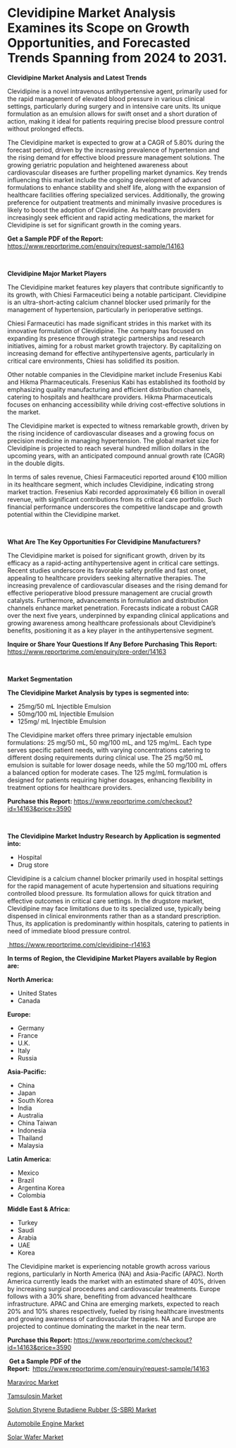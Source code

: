 <p><h1>Clevidipine Market Analysis Examines its Scope on Growth Opportunities, and Forecasted Trends Spanning from 2024 to 2031.</h1></p><p><strong>Clevidipine Market Analysis and Latest Trends</strong></p>
<p><p>Clevidipine is a novel intravenous antihypertensive agent, primarily used for the rapid management of elevated blood pressure in various clinical settings, particularly during surgery and in intensive care units. Its unique formulation as an emulsion allows for swift onset and a short duration of action, making it ideal for patients requiring precise blood pressure control without prolonged effects.</p><p>The Clevidipine market is expected to grow at a CAGR of 5.80% during the forecast period, driven by the increasing prevalence of hypertension and the rising demand for effective blood pressure management solutions. The growing geriatric population and heightened awareness about cardiovascular diseases are further propelling market dynamics. Key trends influencing this market include the ongoing development of advanced formulations to enhance stability and shelf life, along with the expansion of healthcare facilities offering specialized services. Additionally, the growing preference for outpatient treatments and minimally invasive procedures is likely to boost the adoption of Clevidipine. As healthcare providers increasingly seek efficient and rapid acting medications, the market for Clevidipine is set for significant growth in the coming years.</p></p>
<p><strong>Get a Sample PDF of the Report:&nbsp;</strong> <a href="https://www.reportprime.com/enquiry/request-sample/14163?utm_campaign=16&utm_medium=2&utm_source=Github&utm_content=ia&utm_term=29112024&utm_id=clevidipine">https://www.reportprime.com/enquiry/request-sample/14163</a></p>
<p>&nbsp;</p>
<p><strong>Clevidipine Major Market Players</strong></p>
<p><p>The Clevidipine market features key players that contribute significantly to its growth, with Chiesi Farmaceutici being a notable participant. Clevidipine is an ultra-short-acting calcium channel blocker used primarily for the management of hypertension, particularly in perioperative settings.</p><p>Chiesi Farmaceutici has made significant strides in this market with its innovative formulation of Clevidipine. The company has focused on expanding its presence through strategic partnerships and research initiatives, aiming for a robust market growth trajectory. By capitalizing on increasing demand for effective antihypertensive agents, particularly in critical care environments, Chiesi has solidified its position.</p><p>Other notable companies in the Clevidipine market include Fresenius Kabi and Hikma Pharmaceuticals. Fresenius Kabi has established its foothold by emphasizing quality manufacturing and efficient distribution channels, catering to hospitals and healthcare providers. Hikma Pharmaceuticals focuses on enhancing accessibility while driving cost-effective solutions in the market.</p><p>The Clevidipine market is expected to witness remarkable growth, driven by the rising incidence of cardiovascular diseases and a growing focus on precision medicine in managing hypertension. The global market size for Clevidipine is projected to reach several hundred million dollars in the upcoming years, with an anticipated compound annual growth rate (CAGR) in the double digits.</p><p>In terms of sales revenue, Chiesi Farmaceutici reported around €100 million in its healthcare segment, which includes Clevidipine, indicating strong market traction. Fresenius Kabi recorded approximately €6 billion in overall revenue, with significant contributions from its critical care portfolio. Such financial performance underscores the competitive landscape and growth potential within the Clevidipine market.</p></p>
<p>&nbsp;</p>
<p><strong>What Are The Key Opportunities For Clevidipine Manufacturers?</strong></p>
<p><p>The Clevidipine market is poised for significant growth, driven by its efficacy as a rapid-acting antihypertensive agent in critical care settings. Recent studies underscore its favorable safety profile and fast onset, appealing to healthcare providers seeking alternative therapies. The increasing prevalence of cardiovascular diseases and the rising demand for effective perioperative blood pressure management are crucial growth catalysts. Furthermore, advancements in formulation and distribution channels enhance market penetration. Forecasts indicate a robust CAGR over the next five years, underpinned by expanding clinical applications and growing awareness among healthcare professionals about Clevidipine’s benefits, positioning it as a key player in the antihypertensive segment.</p></p>
<p><strong>Inquire or Share Your Questions If Any Before Purchasing This Report:</strong> <a href="https://www.reportprime.com/enquiry/pre-order/14163?utm_campaign=16&utm_medium=2&utm_source=Github&utm_content=ia&utm_term=29112024&utm_id=clevidipine">https://www.reportprime.com/enquiry/pre-order/14163</a></p>
<p>&nbsp;</p>
<p><strong>Market Segmentation</strong></p>
<p><strong>The Clevidipine Market Analysis by types is segmented into:</strong></p>
<p><ul><li>25mg/50 mL Injectible Emulsion</li><li>50mg/100 mL Injectible Emulsion</li><li>125mg/ mL Injectible Emulsion</li></ul></p>
<p><p>The Clevidipine market offers three primary injectable emulsion formulations: 25 mg/50 mL, 50 mg/100 mL, and 125 mg/mL. Each type serves specific patient needs, with varying concentrations catering to different dosing requirements during clinical use. The 25 mg/50 mL emulsion is suitable for lower dosage needs, while the 50 mg/100 mL offers a balanced option for moderate cases. The 125 mg/mL formulation is designed for patients requiring higher dosages, enhancing flexibility in treatment options for healthcare providers.</p></p>
<p><strong>Purchase this Report:&nbsp;</strong><a href="https://www.reportprime.com/checkout?id=14163&price=3590&utm_campaign=16&utm_medium=2&utm_source=Github&utm_content=ia&utm_term=29112024&utm_id=clevidipine">https://www.reportprime.com/checkout?id=14163&price=3590</a></p>
<p>&nbsp;</p>
<p><strong>The Clevidipine Market Industry Research by Application is segmented into:</strong></p>
<p><ul><li>Hospital</li><li>Drug store</li></ul></p>
<p><p>Clevidipine is a calcium channel blocker primarily used in hospital settings for the rapid management of acute hypertension and situations requiring controlled blood pressure. Its formulation allows for quick titration and effective outcomes in critical care settings. In the drugstore market, Clevidipine may face limitations due to its specialized use, typically being dispensed in clinical environments rather than as a standard prescription. Thus, its application is predominantly within hospitals, catering to patients in need of immediate blood pressure control.</p></p>
<p><a href="https://www.reportprime.com/clevidipine-r14163?utm_campaign=16&utm_medium=2&utm_source=Github&utm_content=ia&utm_term=29112024&utm_id=clevidipine">&nbsp;https://www.reportprime.com/clevidipine-r14163</a></p>
<p><strong>In terms of Region, the Clevidipine Market Players available by Region are:</strong></p>
<p>
    <p> <strong> North America: </strong>
        <ul>
            <li>United States</li>
            <li>Canada</li>
        </ul>
        </p> 
    <p> <strong> Europe: </strong>
        <ul>
            <li>Germany</li>
            <li>France</li>
            <li>U.K.</li>
            <li>Italy</li>
            <li>Russia</li>
        </ul>
        </p> 
    <p> <strong> Asia-Pacific: </strong>
        <ul>
            <li>China</li>
            <li>Japan</li>
            <li>South Korea</li>
            <li>India</li>
            <li>Australia</li>
            <li>China Taiwan</li>
            <li>Indonesia</li>
            <li>Thailand</li>
            <li>Malaysia</li>
        </ul>
        </p> 
    <p> <strong> Latin America: </strong>
        <ul>
            <li>Mexico</li>
            <li>Brazil</li>
            <li>Argentina Korea</li>
            <li>Colombia</li>
        </ul>
        </p> 
    <p> <strong> Middle East & Africa: </strong>
        <ul>
            <li>Turkey</li>
            <li>Saudi</li>
            <li>Arabia</li>
            <li>UAE</li>
            <li>Korea</li>
        </ul>
    </p>
    </p>
<p><p>The Clevidipine market is experiencing notable growth across various regions, particularly in North America (NA) and Asia-Pacific (APAC). North America currently leads the market with an estimated share of 40%, driven by increasing surgical procedures and cardiovascular treatments. Europe follows with a 30% share, benefiting from advanced healthcare infrastructure. APAC and China are emerging markets, expected to reach 20% and 10% shares respectively, fueled by rising healthcare investments and growing awareness of cardiovascular therapies. NA and Europe are projected to continue dominating the market in the near term.</p></p>
<p><strong>Purchase this Report: </strong><a href="https://www.reportprime.com/checkout?id=14163&price=3590&utm_campaign=16&utm_medium=2&utm_source=Github&utm_content=ia&utm_term=29112024&utm_id=clevidipine">https://www.reportprime.com/checkout?id=14163&price=3590</a></p>
<p>&nbsp;<strong>Get a Sample PDF of the Report:&nbsp;&nbsp;</strong><a href="https://www.reportprime.com/enquiry/request-sample/14163?utm_campaign=16&utm_medium=2&utm_source=Github&utm_content=ia&utm_term=29112024&utm_id=clevidipine">https://www.reportprime.com/enquiry/request-sample/14163</a></p>
<p><strong></strong></p>
<p><p><a href="https://github.com/YashRP12/Market-Research-Report-List-6/blob/main/maraviroc-market.md?utm_campaign=16&utm_medium=2&utm_source=Github&utm_content=ia&utm_term=29112024&utm_id=clevidipine">Maraviroc Market</a></p><p><a href="https://github.com/JosephineMcguire65/Market-Research-Report-List-1/blob/main/tamsulosin-market.md?utm_campaign=16&utm_medium=2&utm_source=Github&utm_content=ia&utm_term=29112024&utm_id=clevidipine">Tamsulosin Market</a></p><p><a href="https://www.linkedin.com/pulse/detailed-solution-styrene-butadiene-rubber-s-sbr-market-study-8viyf?utm_campaign=16&utm_medium=2&utm_source=Github&utm_content=ia&utm_term=29112024&utm_id=clevidipine">Solution Styrene Butadiene Rubber (S-SBR) Market</a></p><p><a href="https://issuu.com/reportprime-2/docs/automobile-engine-market-size-2030.pptx?utm_campaign=16&utm_medium=2&utm_source=Github&utm_content=ia&utm_term=29112024&utm_id=clevidipine">Automobile Engine Market</a></p><p><a href="https://www.linkedin.com/pulse/in-depth-market-analysis-solar-wafer-trends-size-projected-kefse?utm_campaign=16&utm_medium=2&utm_source=Github&utm_content=ia&utm_term=29112024&utm_id=clevidipine">Solar Wafer Market</a></p></p>